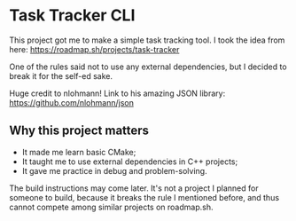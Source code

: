 # Task Tracker CLI

This project got me to make a simple task tracking tool. I took the idea from here: https://roadmap.sh/projects/task-tracker

One of the rules said not to use any external dependencies, but I decided to break it for the self-ed sake.

Huge credit to nlohmann! Link to his amazing JSON library: https://github.com/nlohmann/json

## Why this project matters

- It made me learn basic CMake;
- It taught me to use external dependencies in C++ projects;
- It gave me practice in debug and problem-solving.

The build instructions may come later. It's not a project I planned for someone to build, because it breaks the rule I mentioned before, and thus cannot compete among similar projects on roadmap.sh.
